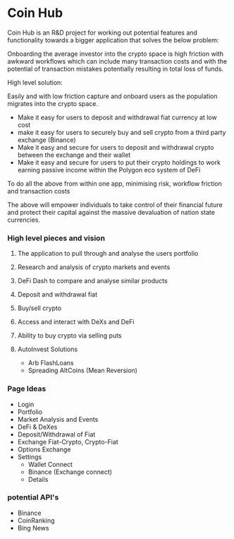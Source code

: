 # Coin Hub

Coin Hub is an R&D project for working out potential features and functionality towards a bigger application that solves the below problem:

Onboarding the average investor into the crypto space is high friction with awkward workflows which can include many transaction costs and with the potential of transaction mistakes potentially resulting in total loss of funds.

High level solution:

Easily and with low friction capture and onboard users as the population migrates into the crypto space.

- Make it easy for users to deposit and withdrawal fiat currency at low cost
- make it easy for users to securely buy and sell crypto from a third party exchange (Binance)
- Make it easy and secure for users to deposit and withdrawal crypto between the exchange and their wallet
- Make it easy and secure for users to put their crypto holdings to work earning passive income within the Polygon eco system of DeFi

To do all the above from within one app, minimising risk, workflow friction and transaction costs

The above will empower individuals to take control of their financial future and protect their capital against the massive devaluation of nation state currencies.

### High level pieces and vision

1. The application to pull through and analyse the users portfolio
2. Research and analysis of crypto markets and events
3. DeFi Dash to compare and analyse similar products
4. Deposit and withdrawal fiat
5. Buy/sell crypto
6. Access and interact with DeXs and DeFi
7. Ability to buy crypto via selling puts

8. AutoInvest Solutions
   - Arb FlashLoans
   - Spreading AltCoins (Mean Reversion)

### Page Ideas

- Login
- Portfolio
- Market Analysis and Events
- DeFi & DeXes
- Deposit/Withdrawal of Fiat
- Exchange Fiat-Crypto, Crypto-Fiat
- Options Exchange
- Settings
  - Wallet Connect
  - Binance (Exchange connect)
  - Details

### potential API's

- Binance
- CoinRanking
- Bing News
